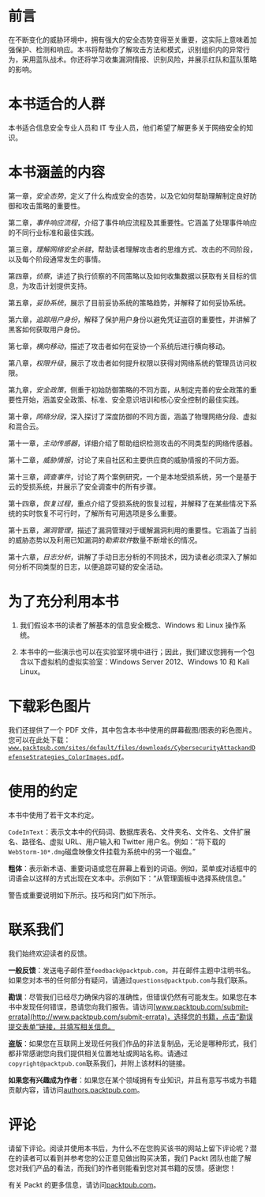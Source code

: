# 前言

在不断变化的威胁环境中，拥有强大的安全态势变得至关重要，这实际上意味着加强保护、检测和响应。本书将帮助你了解攻击方法和模式，识别组织内的异常行为，采用蓝队战术。你还将学习收集漏洞情报、识别风险，并展示红队和蓝队策略的影响。

# 本书适合的人群

本书适合信息安全专业人员和 IT 专业人员，他们希望了解更多关于网络安全的知识。

# 本书涵盖的内容

第一章，*安全态势*，定义了什么构成安全的态势，以及它如何帮助理解制定良好防御和攻击策略的重要性。

第二章，*事件响应流程*，介绍了事件响应流程及其重要性。它涵盖了处理事件响应的不同行业标准和最佳实践。

第三章，*理解网络安全杀链*，帮助读者理解攻击者的思维方式、攻击的不同阶段，以及每个阶段通常发生的事情。

第四章，*侦察*，讲述了执行侦察的不同策略以及如何收集数据以获取有关目标的信息，为攻击计划提供支持。

第五章，*妥协系统*，展示了目前妥协系统的策略趋势，并解释了如何妥协系统。

第六章，*追踪用户身份*，解释了保护用户身份以避免凭证盗窃的重要性，并讲解了黑客如何获取用户身份。

第七章，*横向移动*，描述了攻击者如何在妥协一个系统后进行横向移动。

第八章，*权限升级*，展示了攻击者如何提升权限以获得对网络系统的管理员访问权限。

第九章，*安全政策*，侧重于初始防御策略的不同方面，从制定完善的安全政策的重要性开始，涵盖安全政策、标准、安全意识培训和核心安全控制的最佳实践。

第十章，*网络分段*，深入探讨了深度防御的不同方面，涵盖了物理网络分段、虚拟和混合云。

第十一章，*主动传感器*，详细介绍了帮助组织检测攻击的不同类型的网络传感器。

第十二章，*威胁情报*，讨论了来自社区和主要供应商的威胁情报的不同方面。

第十三章，*调查事件*，讨论了两个案例研究，一个是本地受损系统，另一个是基于云的受损系统，并展示了安全调查中的所有步骤。

第十四章，*恢复过程*，重点介绍了受损系统的恢复过程，并解释了在某些情况下系统的实时恢复不可行时，了解所有可用选项是多么重要。

第十五章，*漏洞管理*，描述了漏洞管理对于缓解漏洞利用的重要性。它涵盖了当前的威胁态势以及利用已知漏洞的*勒索软件*数量不断增长的情况。

第十六章，*日志分析*，讲解了手动日志分析的不同技术，因为读者必须深入了解如何分析不同类型的日志，以便追踪可疑的安全活动。

# 为了充分利用本书

1.  我们假设本书的读者了解基本的信息安全概念、Windows 和 Linux 操作系统。

1.  本书中的一些演示也可以在实验室环境中进行；因此，我们建议您拥有一个包含以下虚拟机的虚拟实验室：Windows Server 2012、Windows 10 和 Kali Linux。

# 下载彩色图片

我们还提供了一个 PDF 文件，其中包含本书中使用的屏幕截图/图表的彩色图片。您可以在此处下载：[`www.packtpub.com/sites/default/files/downloads/CybersecurityAttackandDefenseStrategies_ColorImages.pdf`](http://www.packtpub.com/sites/default/files/downloads/CybersecurityAttackandDefenseStrategies_ColorImages.pdf)。

# 使用的约定

本书中使用了若干文本约定。

`CodeInText`：表示文本中的代码词、数据库表名、文件夹名、文件名、文件扩展名、路径名、虚拟 URL、用户输入和 Twitter 用户名。例如：“将下载的`WebStorm-10*.dmg`磁盘映像文件挂载为系统中的另一个磁盘。”

**粗体**：表示新术语、重要词语或您在屏幕上看到的词语。例如，菜单或对话框中的词语会以这样的方式出现在文本中。示例如下：“从管理面板中选择系统信息。”

警告或重要说明如下所示。技巧和窍门如下所示。

# 联系我们

我们始终欢迎读者的反馈。

**一般反馈**：发送电子邮件至`feedback@packtpub.com`，并在邮件主题中注明书名。如果您对本书的任何部分有疑问，请通过`questions@packtpub.com`与我们联系。

**勘误**：尽管我们已经尽力确保内容的准确性，但错误仍然有可能发生。如果您在本书中发现任何错误，恳请您向我们报告。请访问[www.packtpub.com/submit-errata](http://www.packtpub.com/submit-errata)，选择您的书籍，点击“勘误提交表单”链接，并填写相关信息。

**盗版**：如果您在互联网上发现任何我们作品的非法复制品，无论是哪种形式，我们都非常感谢您向我们提供相关位置地址或网站名称。请通过`copyright@packtpub.com`联系我们，并附上该材料的链接。

**如果您有兴趣成为作者**：如果您在某个领域拥有专业知识，并且有意写书或为书籍贡献内容，请访问[authors.packtpub.com](http://authors.packtpub.com/)。

# 评论

请留下评论。阅读并使用本书后，为什么不在您购买该书的网站上留下评论呢？潜在的读者可以看到并参考您的公正意见做出购买决策，我们 Packt 团队也能了解您对我们产品的看法，而我们的作者则能看到您对其书籍的反馈。感谢您！

有关 Packt 的更多信息，请访问[packtpub.com](https://www.packtpub.com/)。
